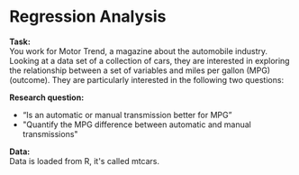 # Regression Analysis


**Task:**  
You work for Motor Trend, a magazine about the automobile industry. Looking at a data set of a collection of cars, they are interested in exploring the relationship between a set of variables and miles per gallon (MPG) (outcome). They are particularly interested in the following two questions:

**Research question:** 
- “Is an automatic or manual transmission better for MPG”
- "Quantify the MPG difference between automatic and manual transmissions"  

**Data:**  
Data is loaded from R, it's called mtcars.
